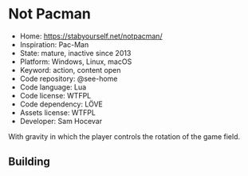 # Not Pacman

- Home: https://stabyourself.net/notpacman/
- Inspiration: Pac-Man
- State: mature, inactive since 2013
- Platform: Windows, Linux, macOS
- Keyword: action, content open
- Code repository: @see-home
- Code language: Lua
- Code license: WTFPL
- Code dependency: LÖVE
- Assets license: WTFPL
- Developer: Sam Hocevar

With gravity in which the player controls the rotation of the game field.

## Building
